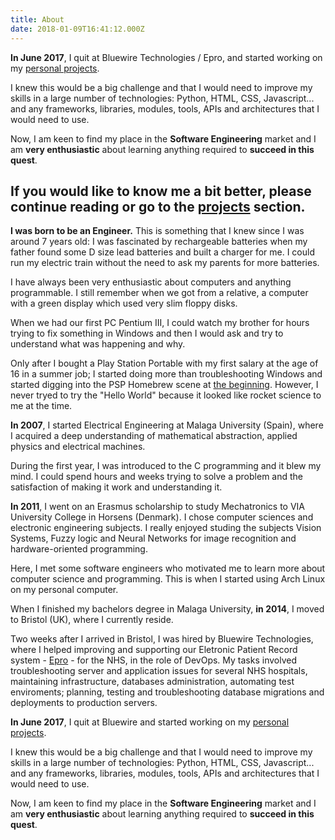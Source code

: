 ```yaml
---
title: About
date: 2018-01-09T16:41:12.000Z
---
```

**In June 2017**, I quit at Bluewire Technologies / Epro, and started working on my [personal projects](https://blgo.netlify.com/#projects). 

I knew this would be a big challenge and that I would need to improve my skills in a large number of technologies: Python, HTML, CSS, Javascript... and any  frameworks, libraries, modules, tools, APIs and architectures that I would need to use.

Now, I am keen to find my place in the **Software Engineering** market and I am **very enthusiastic** about learning anything required to **succeed in this quest**.



## **If you would like to know me a bit better, please continue reading or go to the [projects](https://blgo.netlify.com/#projects) section.**



**I was born to be an Engineer.**
This is something that I knew since I was around 7 years old:
I was fascinated by rechargeable batteries when my father found some D size lead batteries and built a charger for me. I could run my electric train without the need to ask my parents for more batteries. 

I have always been very enthusiastic about computers and anything programmable. I still remember when we got from a relative, a computer with a green display which used very slim floppy disks.

When we had our first PC Pentium III, I could watch my brother for hours trying to fix something in Windows and then I would ask and try to understand what was happening and why.

Only after I bought a Play Station Portable with my first salary at the age of 16 in a summer job; I started doing more than troubleshooting Windows and started digging into the PSP Homebrew scene at [the beginning](https://en.wikibooks.org/wiki/PSP/Homebrew_History#The_Beginning). However, I never tryed to try the "Hello World" because it looked like rocket science to me at the time.

**In 2007**, I started Electrical Engineering at Malaga University (Spain), where I acquired a deep understanding of mathematical abstraction, applied physics and electrical machines.

During the first year, I was introduced to the C programming and it blew my mind. I could spend hours and weeks trying to solve a problem and the satisfaction of making it work and understanding it.

**In 2011**, I went on an Erasmus scholarship to study Mechatronics to VIA University College in Horsens (Denmark). I chose computer sciences and electronic engineering subjects. I really enjoyed studing the subjects Vision Systems, Fuzzy logic and Neural Networks for image recognition and hardware-oriented programming. 

Here, I met some software engineers who motivated me to learn more about computer science and programming. This is when I started using Arch Linux on my personal computer.

When I finished my bachelors degree in Malaga University, **in 2014**, I moved to Bristol (UK), where I currently reside.

Two  weeks after I arrived in Bristol, I was hired by Bluewire Technologies, where I helped improving and supporting our Eletronic Patient Record system - [Epro](https://www.epro.com) - for the NHS, in the role of DevOps. My tasks involved troubleshooting server and application issues for several NHS hospitals, maintaining infrastructure, databases administration, automating test enviroments; planning, testing and troubleshooting database migrations and deployments to production servers. 

**In June 2017**, I quit at Bluewire and started working on my [personal projects](https://blgo.netlify.com/#projects). 

I knew this would be a big challenge and that I would need to improve my skills in a large number of technologies: Python, HTML, CSS, Javascript... and any  frameworks, libraries, modules, tools, APIs and architectures that I would need to use.

Now, I am keen to find my place in the **Software Engineering** market and I am **very enthusiastic** about learning anything required to **succeed in this quest**.
